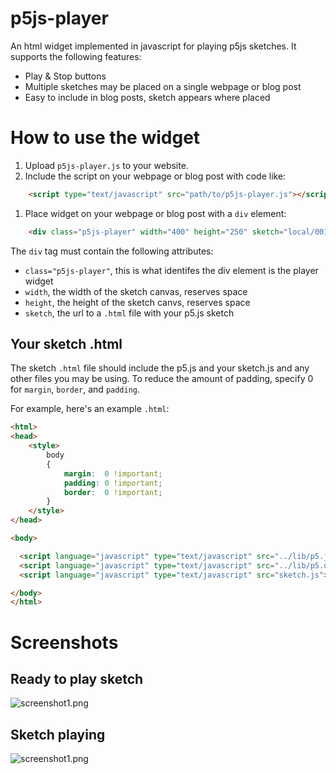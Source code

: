 p5js-player
===========

An html widget implemented in javascript for playing p5js sketches.  It supports the
following features:

* Play & Stop buttons
* Multiple sketches may be placed on a single webpage or blog post
* Easy to include in blog posts, sketch appears where placed

How to use the widget
=====================

1. Upload `p5js-player.js` to your website.
1. Include the script on your webpage or blog post with code like:
```html
    <script type="text/javascript" src="path/to/p5js-player.js"></script>
```
1. Place widget on your webpage or blog post with a `div` element:
```html
    <div class="p5js-player" width="400" height="250" sketch="local/001_bouncing_points/index.html"></div>
```

The `div` tag must contain the following attributes:

* `class="p5js-player"`, this is what identifes the div element is the player widget
* `width`, the width of the sketch canvas, reserves space
* `height`, the height of the sketch canvs, reserves space
* `sketch`, the url to a `.html` file with your p5.js sketch

Your sketch .html
-----------------

The sketch `.html` file should include the p5.js and your sketch.js and any other files
you may be using.  To reduce the amount of padding, specify 0 for `margin`, `border`, and
`padding`.

For example, here's an example `.html`:

```html
<html>
<head>
    <style>
        body
        {
            margin:  0 !important;
            padding: 0 !important;
            border:  0 !important;
        }
    </style>
</head>

<body>

  <script language="javascript" type="text/javascript" src="../lib/p5.js"></script>
  <script language="javascript" type="text/javascript" src="../lib/p5.dom.js"></script>
  <script language="javascript" type="text/javascript" src="sketch.js"></script>

</body>
</html>
```

Screenshots
===========

Ready to play sketch
--------------------

![screenshot1.png](screenshot1.png "Ready to play sketch")

Sketch playing
--------------

![screenshot1.png](screenshot1.png "Sketch is playing")
